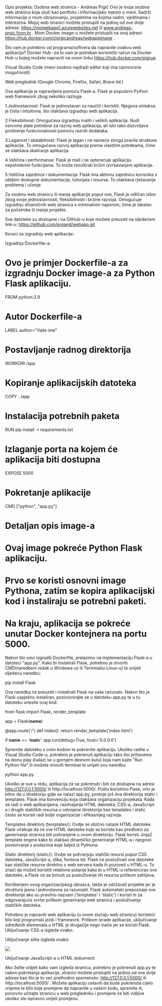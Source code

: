 Opis projekta:
Osobna web stranica - Andreas Prgić
Ovo je moja osobna web stranica koja služi kao portfolio i informacijsko mjesto o meni. Sadrži informacije o mom obrazovanju, projektima na kojima radim, vještinama i interesima. Mojoj web stranici možete pristupiti na jednoj od ove dvije adrese: https://mojwebapp1.azurewebsites.net ili www.andreas-prgic.from.hr . Mom Docker image-u možete pristupiti na ovoj adresi: https://hub.docker.com/r/prgicandreas/webappimage .

Što vam je potrebno od programa/softvera da napravite ovakvu web aplikaciju?
Docker Hub
-za to vam je potreban korisnički račun na Docker Hub-u kojeg možete napraviti na ovom linku https://hub.docker.com/signup

Visual Studio Code (meni osobno najdraži editor koji ima raznovrsne mogućnosti)

Web preglednik (Google Chrome, Firefox, Safari, Brave itd.)

Ova aplikacija je napravljena pomoću Flask-a. Flask je popularni Python web framework zbog nekoliko razloga:

1.Jednostavnost: Flask je jednostavan za naučiti i koristiti. Njegova sintaksa je čista i intuitivna, što olakšava izgradnju web aplikacija.

2.Fleksibilnost: Omogućava izgradnju malih i velikih aplikacija. Nudi osnovne alate potrebne za razvoj web aplikacija, ali isto tako dozvoljava proširenje funkcionalnosti pomoću raznih dodataka.

3.Laganost i skalabilnost: Flask je lagan i ne nameće stroga pravila strukture aplikacije. To omogućava razvoj aplikacija prema vlastitim potrebama, čime se olakšava skaliranje aplikacija.

4.Veličina i performanse: Flask je mali i ne opterećuje aplikaciju nepotrebnim funkcijama. To može rezultirati bržim izvršavanjem aplikacije.

5.Veličina zajednice i dokumentacija: Flask ima aktivnu zajednicu korisnika s obiljem dostupne dokumentacije, tutorijala i resursa. To olakšava rješavanje problema i učenje. 

Za osobnu web stranicu ili manje aplikacije poput ove, Flask je odličan izbor zbog svoje jednostavnosti, fleksibilnosti i brzine razvoja. Omogućuje izgradnju dinamičnih web stranica s minimalnim naporom, čime je idealan za početnike ili manje projekte.

Sve datoteke su dostupne i na GitHub-u koje možete preuzeti na sljedećem link-u: https://github.com/prgand/webapp.git

Koraci za izgradnju web aplikacije:


Izgradnja Dockerfile-a:

# Ovo je primjer Dockerfile-a za izgradnju Docker image-a za Python Flask aplikaciju.
FROM python:3.9

# Autor Dockerfile-a
LABEL author="Vaše ime"

# Postavljanje radnog direktorija
WORKDIR /app

# Kopiranje aplikacijskih datoteka
COPY . /app

# Instalacija potrebnih paketa
RUN pip install -r requirements.txt

# Izlaganje porta na kojem će aplikacija biti dostupna
EXPOSE 5000

# Pokretanje aplikacije
CMD ["python", "app.py"]

# Detaljan opis image-a
# Ovaj image pokreće Python Flask aplikaciju.
# Prvo se koristi osnovni image Pythona, zatim se kopira aplikacijski kod i instaliraju se potrebni paketi.
# Na kraju, aplikacija se pokreće unutar Docker kontejnera na portu 5000.

Nakon što smo izgradili Dockerfile, prelazimo na implementaciju Flask-a u datoteci "app.py". Kako bi instalirali Flask, potrebno je otvoriti CMD(naredbeni redak u Windows-u) ili Terminal(u Linux-u) te unijeti sljedeću naredbu:

pip install Flask

Ova naredba će preuzeti i instalirati Flask na vaše računalo. Nakon što je Flask uspješno instaliran, pozicionirajte se u datoteku app.py te u tu datoteku unesite ovaj kod:

from flask import Flask, render_template

app = Flask(__name__)

@app.route('/')
def index():
    return render_template('index.html')

if __name__ == '__main__':
    app.run(debug=True, host='0.0.0.0')

Spremite datoteku s ovim kodom te pokrenite aplikaciju. Ukoliko radite u Visual Studio Code-u, potrebno je pokrenuti aplikaciju tako što pritisnemo na ikonu play (nalazi se u gornjem desnom kutu) koja nam kaže "Run Python file" ili možete otvoriti terminal te unijeti ovu naredbu:

python app.py

Ukoliko je sve u redu, aplikacija će se pokrenuti i biti će dostupna na adresi http://127.0.0.1:5000/ ili http://localhost:5000/.
Pošto koristimo Flask, vrlo je bitno da u direktoriju gdje se nalazi app.py, postoje još dva direktorija static i templates. Flask ima konvenciju koja olakšava organizaciju projekata. Kada se radi o web aplikacijama, razdvajanje HTML datoteka, CSS-a, JavaScript-a i drugih statičkih resursa u odvojene direktorije kao templates i static često se koristi radi bolje organizacije i efikasnijeg razvoja.

Templates direktorij (templates/): Ovdje se obično nalaze HTML datoteke. Flask očekuje da će sve HTML datoteke koje se koriste kao predlošci za generiranje stranica biti pohranjene u ovom direktoriju. Flask koristi Jinja2 template engine kako bi olakšao dinamičko generiranje HTML-a i njegovo povezivanje s podacima koje šalješ iz Pythona.

Static direktorij (static/): Ovdje se pohranjuju statički resursi poput CSS datoteka, JavaScript-a, slika, fontova itd. Flask će posluživati ove datoteke kao statičke resurse direktno s web servera kada ih pozoveš u HTML-u. To znači da možeš koristiti relativne putanje kako bi u HTML-u referencirao ove datoteke, a Flask će se brinuti za posluživanje tih resursa prilikom zahtjeva.

Korištenjem ovog organizacijskog obrasca, lakše je održavati projekte jer je struktura jasna i jednostavna za razumjeti. Flask automatski prepoznaje ove direktorije ako su pravilno nazvani ('templates' i 'static') i koristi ih za odgovarajuće svrhe prilikom generiranja web stranica i posluživanja statičkih datoteka.

Potrebno je napraviti web aplikaciju (u ovom slučaju web stranicu) koristeći bilo koji programski jezik i framework. Prilikom izrade aplikacije, uključivanje određenih elemenata u HTML je drugačije nego inače jer se koristi Flask. Uključivanje CSS-a izgleda ovako:

<link rel="stylesheet" href="{{ url_for('static', filename='stil.css') }}" />

Uključivanje slike izgleda ovako:

<img src="{{ url_for('static', filename='/images/') }}"  />

Uključivanje JavaScript-a u HTML dokument:

<script src="{{ url_for('static', filename='script.js') }}"></script>


Ako želite vidjeti kako vam izgleda stranica, potrebno je pokrenuti app.py te nakon pokretanja aplikacije, stranici možete pristupiti na jednoj od ove dvije adrese kao što je to već prethodno spomenuto: http://127.0.0.1:5000/ ili http://localhost:5000/ .
Možete aplikaciju ostaviti da bude pokrenuta cijelo vrijeme te bilo koje promjene da napravite u vašem kodu, spremite ih, ponovno učitajte stranicu u web pregledniku i promjene će biti vidljive ukoliko ste ispravno unijeli promjenu.

